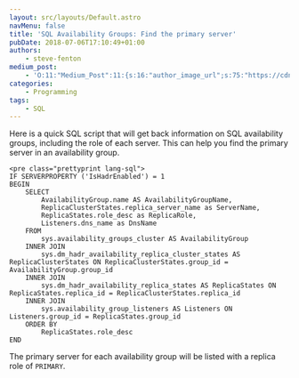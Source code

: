 ```yaml
---
layout: src/layouts/Default.astro
navMenu: false
title: 'SQL Availability Groups: Find the primary server'
pubDate: 2018-07-06T17:10:49+01:00
authors:
    - steve-fenton
medium_post:
    - 'O:11:"Medium_Post":11:{s:16:"author_image_url";s:75:"https://cdn-images-1.medium.com/fit/c/400/400/1*eXkhfEuF41g5W_xnc_ydLA.jpeg";s:10:"author_url";s:38:"https://medium.com/@steve.fenton.co.uk";s:11:"byline_name";N;s:12:"byline_email";N;s:10:"cross_link";s:3:"yes";s:2:"id";s:12:"6f741835ad3a";s:21:"follower_notification";s:3:"yes";s:7:"license";s:19:"all-rights-reserved";s:14:"publication_id";s:2:"-1";s:6:"status";s:5:"draft";s:3:"url";s:51:"https://medium.com/@steve.fenton.co.uk/6f741835ad3a";}'
categories:
    - Programming
tags:
    - SQL
---
```


Here is a quick SQL script that will get back information on SQL availability groups, including the role of each server. This can help you find the primary server in an availability group.

```
<pre class="prettyprint lang-sql">
IF SERVERPROPERTY ('IsHadrEnabled') = 1
BEGIN
    SELECT
        AvailabilityGroup.name AS AvailabilityGroupName,
        ReplicaClusterStates.replica_server_name as ServerName,
        ReplicaStates.role_desc as ReplicaRole,
        Listeners.dns_name as DnsName
    FROM
        sys.availability_groups_cluster AS AvailabilityGroup
    INNER JOIN
        sys.dm_hadr_availability_replica_cluster_states AS ReplicaClusterStates ON ReplicaClusterStates.group_id = AvailabilityGroup.group_id
    INNER JOIN
        sys.dm_hadr_availability_replica_states AS ReplicaStates ON ReplicaStates.replica_id = ReplicaClusterStates.replica_id
    INNER JOIN
        sys.availability_group_listeners AS Listeners ON Listeners.group_id = ReplicaStates.group_id
    ORDER BY
        ReplicaStates.role_desc
END
```
The primary server for each availability group will be listed with a replica role of `PRIMARY`.